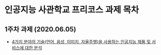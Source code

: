 # 인공지능 사관학교 프리코스 과제 목차

## 1주차 과제 (2020.06.05)
 + [4가지 분야의 기술(언어, 음성, 이미지, 자율주행)을 사용하는 인공지능 제품 및 서비스에 대한 분석](https://github.com/dk-lim/pythopia/blob/master/ai-pre-repo-1.ipynb)
